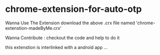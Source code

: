 # chrome-extension-for-auto-otp

Wanna Use The Extension download the above .crx file named 'chrome-extenstion-madeByMe.crx'

Wanna Contribute : checkout the code and help to do it 

this extenstion is interlinked with a android app ...
